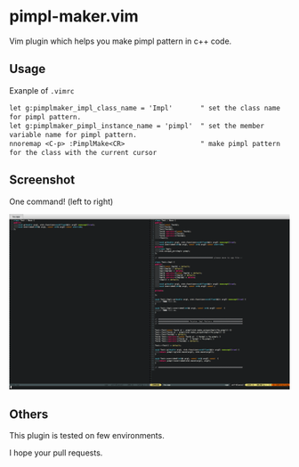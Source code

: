 # pimpl-maker.vim #

Vim plugin which helps you make pimpl pattern in c++ code.  

## Usage ##
Exanple of `.vimrc`

```vim
let g:pimplmaker_impl_class_name = 'Impl'       " set the class name for pimpl pattern.
let g:pimplmaker_pimpl_instance_name = 'pimpl'  " set the member variable name for pimpl pattern.
nnoremap <C-p> :PimplMake<CR>                   " make pimpl pattern for the class with the current cursor
```

## Screenshot ##
One command! (left to right)

<img src="https://raw.githubusercontent.com/skatto/pimpl-maker.vim/master/screenshots/1.png">

## Others ##
This plugin is tested on few environments.

I hope your pull requests.

